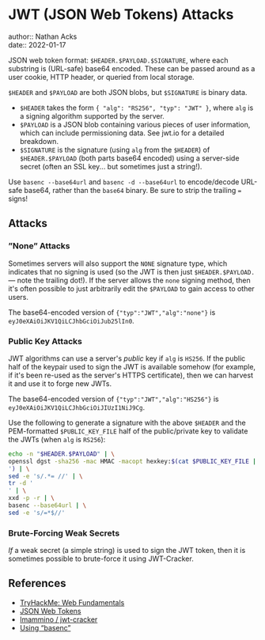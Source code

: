 # JWT (JSON Web Tokens) Attacks

author:: Nathan Acks  
date:: 2022-01-17

JSON web token format: `$HEADER.$PAYLOAD.$SIGNATURE`, where each substring is (URL-safe) base64 encoded. These can be passed around as a user cookie, HTTP header, or queried from local storage.

`$HEADER` and `$PAYLOAD` are both JSON blobs, but `$SIGNATURE` is binary data.

* `$HEADER` takes the form `{ "alg": "RS256", "typ": "JWT" }`, where `alg` is a signing algorithm supported by the server.
* `$PAYLOAD` is a JSON blob containing various pieces of user information, which can include permissioning data. See jwt.io for a detailed breakdown.
* `$SIGNATURE` is the signature (using `alg` from the `$HEADER`) of `$HEADER.$PAYLOAD` (both parts base64 encoded) using a server-side secret (often an SSL key... but sometimes just a string!).

Use `basenc --base64url` and `basenc -d --base64url` to encode/decode URL-safe base64, rather than the `base64` binary. Be sure to strip the trailing `=` signs!

## Attacks

### ”None” Attacks

Sometimes servers will also support the `NONE` signature type, which indicates that no signing is used (so the JWT is then just `$HEADER.$PAYLOAD.` — note the trailing dot!). If the server allows the `none` signing method, then it's often possible to just arbitrarily edit the `$PAYLOAD` to gain access to other users.

The base64-encoded version of `{"typ":"JWT","alg":"none"}` is `eyJ0eXAiOiJKV1QiLCJhbGciOiJub25lIn0`.

### Public Key Attacks

JWT algorithms can use a server's *public* key if `alg` is `HS256`. If the public half of the keypair used to sign the JWT is available somehow (for example, if it's been re-used as the server's HTTPS certificate), then we can harvest it and use it to forge new JWTs.

The base64-encoded version of `{"typ":"JWT","alg":"HS256"}` is `eyJ0eXAiOiJKV1QiLCJhbGciOiJIUzI1NiJ9Cg`. 

Use the following to generate a signature with the above `$HEADER` and the PEM-formatted `$PUBLIC_KEY_FILE` half of the public/private key to validate the JWTs (when `alg` is `RS256`):

```bash
echo -n "$HEADER.$PAYLOAD" | \
openssl dgst -sha256 -mac HMAC -macopt hexkey:$(cat $PUBLIC_KEY_FILE | xxd -p | tr -d '
') | \
sed -e 's/.*= //' | \
tr -d '
' | \
xxd -p -r | \
basenc --base64url | \
sed -e 's/=*$//'
```

### Brute-Forcing Weak Secrets

*If* a weak secret (a simple string) is used to sign the JWT token, then it is sometimes possible to brute-force it using JWT-Cracker.

## References

* [TryHackMe: Web Fundamentals](tryhackme-web-fundamentals.md)
* [JSON Web Tokens](https://jwt.io)
* [lmammino / jwt-cracker](https://github.com/lmammino/jwt-cracker)
* [Using “basenc”](basenc.md)

